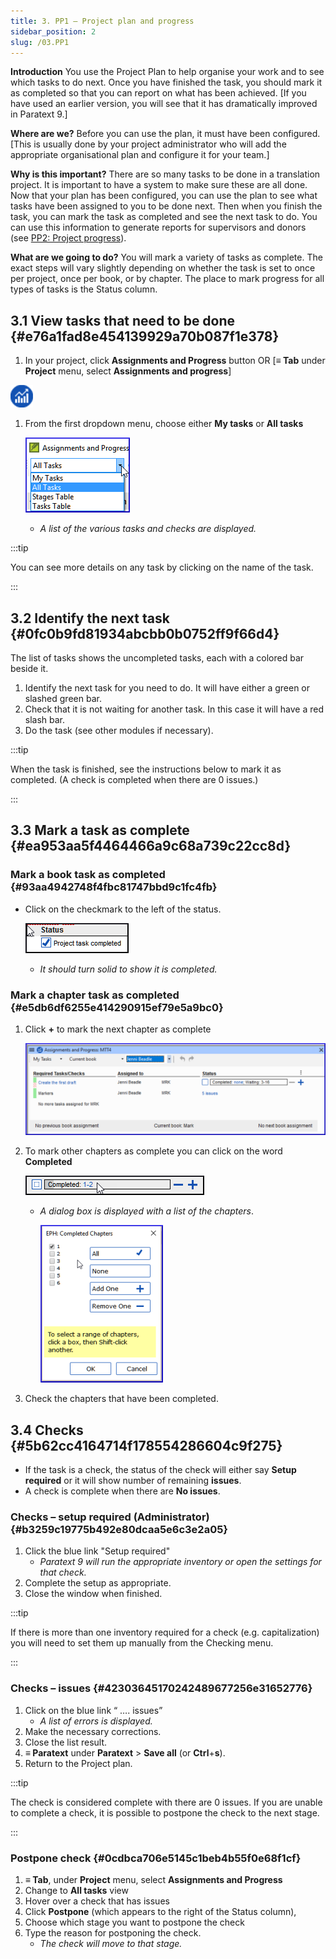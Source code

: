 ```yaml
---
title: 3. PP1 – Project plan and progress
sidebar_position: 2
slug: /03.PP1
---
```




**Introduction**
You use the Project Plan to help organise your work and to see which tasks to do next. Once you have finished the task, you should mark it as completed so that you can report on what has been achieved. [If you have used an earlier version, you will see that it has dramatically improved in Paratext 9.]


**Where are we?**
Before you can use the plan, it must have been configured. [This is usually done by your project administrator who will add the appropriate organisational plan and configure it for your team.]


**Why is this important?**
There are so many tasks to be done in a translation project. It is important to have a system to make sure these are all done. Now that your plan has been configured, you can use the plan to see what tasks have been assigned to you to be done next. Then when you finish the task, you can mark the task as completed and see the next task to do. You can use this information to generate reports for supervisors and donors (see [PP2: Project progress](https://sillsdev.github.io/paratext-manual/6.PP2)).


**What are we going to do?**
You will mark a variety of tasks as complete. The exact steps will vary slightly depending on whether the task is set to once per project, once per book, or by chapter. The place to mark progress for all types of tasks is the Status column.


## 3.1 View tasks that need to be done {#e76a1fad8e454139929a70b087f1e378}


<div class='notion-row'>
<div class='notion-column' style={{width: 'calc((100% - (min(32px, 4vw) * 1)) * 0.5)'}}>

1. In your project, click **Assignments and Progress** button
OR
[**≡ Tab** under **Project** menu, select **Assignments and progress**]

</div><div className='notion-spacer' />

<div class='notion-column' style={{width: 'calc((100% - (min(32px, 4vw) * 1)) * 0.5)'}}>

![](/notion_imgs/2039348894.png)

</div><div className='notion-spacer' />
</div>

1. From the first dropdown menu, choose either **My tasks** or **All tasks**

	![](/notion_imgs/1785216065.png)

	- _A list of the various tasks and checks are displayed._

:::tip


You can see more details on any task by clicking on the name of the task. 


:::


## 3.2 Identify the next task {#0fc0b9fd81934abcbb0b0752ff9f66d4}


The list of tasks shows the uncompleted tasks, each with a colored bar beside it.

1. Identify the next task for you need to do. It will have either a green or slashed green bar.
1. Check that it is not waiting for another task. In this case it will have a red slash bar.
1. Do the task (see other modules if necessary).

:::tip


When the task is finished, see the instructions below to mark it as completed. (A check is completed when there are 0 issues.) 


:::


## 3.3 Mark a task as complete {#ea953aa5f4464466a9c68a739c22cc8d}


### Mark a book task as completed {#93aa4942748f4fbc81747bbd9c1fc4fb}

- Click on the checkmark to the left of the status.

	![](/notion_imgs/1533990275.png)

	- _It should turn solid to show it is completed._

### Mark a chapter task as completed {#e5db6df6255e414290915ef79e5a9bc0}

1. Click **+** to mark the next chapter as complete

	![](/notion_imgs/934645764.png)

1. To mark other chapters as complete you can click on the word **Completed**

	![](/notion_imgs/1651662019.png)

	- _A dialog box is displayed with a list of the chapters_.

		![](/notion_imgs/282462718.png)

1. Check the chapters that have been completed.

## 3.4 Checks {#5b62cc4164714f178554286604c9f275}

- If the task is a check, the status of the check will either say **Setup required** or it will show number of remaining **issues**.
- A check is complete when there are **No issues**.

### Checks – setup required (Administrator) {#b3259c19775b492e80dcaa5e6c3e2a05}

1. Click the blue link "Setup required"
	- _Paratext 9 will run the appropriate inventory or open the settings for that check._
1. Complete the setup as appropriate.
1. Close the window when finished.

:::tip


If there is more than one inventory required for a check (e.g. capitalization) you will need to set them up manually from the Checking menu. 


:::


### Checks – issues {#42303645170242489677256e31652776}

1. Click on the blue link “ …. issues”
	- _A list of errors is displayed._
1. Make the necessary corrections.
1. Close the list result.
1. **≡ Paratext** under **Paratext** &gt; **Save all** (or **Ctrl**+**s**).
1. Return to the Project plan.

:::tip


The check is considered complete with there are 0 issues. If you are unable to complete a check, it is possible to postpone the check to the next stage. 


:::


### Postpone check {#0cdbca706e5145c1beb4b55f0e68f1cf}

1. **≡ Tab**, under **Project** menu, select **Assignments and Progress**
1. Change to **All tasks** view
1. Hover over a check that has issues
1. Click **Postpone** (which appears to the right of the Status column),
1. Choose which stage you want to postpone the check
1. Type the reason for postponing the check.
	- _The check will move to that stage._
